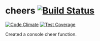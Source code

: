 # cheers [![Build Status](https://travis-ci.org/katyjustiss/cheers.svg?branch=master)](https://travis-ci.org/katyjustiss/cheers)

[![Code Climate](https://codeclimate.com/github/katyjustiss/cheers/badges/gpa.svg)](https://codeclimate.com/github/katyjustiss/cheers) [![Test Coverage](https://codeclimate.com/github/katyjustiss/cheers/badges/coverage.svg)](https://codeclimate.com/github/katyjustiss/cheers/coverage)

Created a console cheer function.
